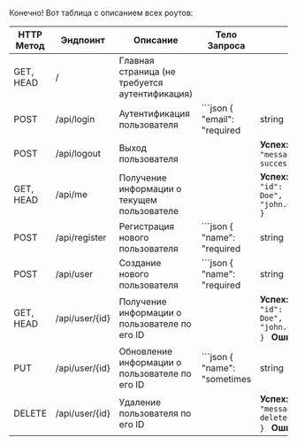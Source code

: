 Конечно! Вот таблица с описанием всех роутов:

| HTTP Метод | Эндпоинт          | Описание                                                              | Тело Запроса                                                                                  | Ответ                                                                                                              |
|------------|-------------------|-----------------------------------------------------------------------|------------------------------------------------------------------------------------------------|--------------------------------------------------------------------------------------------------------------------|
| GET, HEAD  | /                 | Главная страница (не требуется аутентификация)                        |                                                                                                |                                                                                                                    |
| POST       | /api/login        | Аутентификация пользователя                                           | ```json { "email": "required|string|email", "password": "required|string" } ```                | **Успех:** `200 OK` ```json { "access_token": "token_value", "token_type": "Bearer" } ``` **Ошибка:** `422, 401`   |
| POST       | /api/logout       | Выход пользователя                                                    |                                                                                                | **Успех:** `200 OK` ```json { "message": "Logged out successfully" } ```                                           |
| GET, HEAD  | /api/me           | Получение информации о текущем пользователе                           |                                                                                                | **Успех:** `200 OK` ```json { "id": 1, "name": "John Doe", "email": "john.doe@example.com" } ```                   |
| POST       | /api/register     | Регистрация нового пользователя                                       | ```json { "name": "required|string|max:255", "email": "required|string|email|max:255|unique:users", "password": "required|string|min:8|confirmed" } ``` | **Успех:** `201 Created` ```json { "user": { "id": 1, "name": "John Doe", "email": "john.doe@example.com" } } ``` **Ошибка:** `422` |
| POST       | /api/user         | Создание нового пользователя                                          | ```json { "name": "required|string|max:255", "email": "required|string|email|max:255|unique:users", "password": "required|string|min:8" } ``` | **Успех:** `201 Created` ```json { "id": 1, "name": "John Doe", "email": "john.doe@example.com" } ``` **Ошибка:** `422` |
| GET, HEAD  | /api/user/{id}    | Получение информации о пользователе по его ID                         |                                                                                                | **Успех:** `200 OK` ```json { "id": 1, "name": "John Doe", "email": "john.doe@example.com" } ``` **Ошибка:** `404` |
| PUT        | /api/user/{id}    | Обновление информации о пользователе по его ID                        | ```json { "name": "sometimes|string|max:255", "email": "sometimes|string|email|max:255|unique:users,email,{id}", "password": "sometimes|string|min:8" } ``` | **Успех:** `200 OK` ```json { "id": 1, "name": "John Doe", "email": "john.doe@example.com" } ``` **Ошибка:** `422` |
| DELETE     | /api/user/{id}    | Удаление пользователя по его ID                                       |                                                                                                | **Успех:** `200 OK` ```json { "message": "User deleted successfully." } ``` **Ошибка:** `404`                      |
